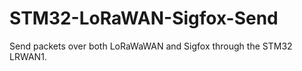 # STM32-LoRaWAN-Sigfox-Send
 
Send packets over both LoRaWaWAN and Sigfox through the STM32 LRWAN1. 
